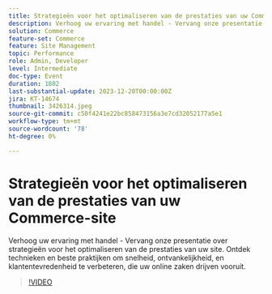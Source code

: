 ```yaml
---
title: Strategieën voor het optimaliseren van de prestaties van uw Commerce-site
description: Verhoog uw ervaring met handel - Vervang onze presentatie over strategieën voor het optimaliseren van de prestaties van uw site. Ontdek technieken en beste praktijken om snelheid, ontvankelijkheid, en klantentevredenheid te verbeteren, die uw online zaken drijven vooruit.
solution: Commerce
feature-set: Commerce
feature: Site Management
topic: Performance
role: Admin, Developer
level: Intermediate
doc-type: Event
duration: 1802
last-substantial-update: 2023-12-20T00:00:00Z
jira: KT-14674
thumbnail: 3426314.jpeg
source-git-commit: c50f4241e22bc858473156a3e7cd32052177a5e1
workflow-type: tm+mt
source-wordcount: '78'
ht-degree: 0%

---
```



# Strategieën voor het optimaliseren van de prestaties van uw Commerce-site

Verhoog uw ervaring met handel - Vervang onze presentatie over strategieën voor het optimaliseren van de prestaties van uw site. Ontdek technieken en beste praktijken om snelheid, ontvankelijkheid, en klantentevredenheid te verbeteren, die uw online zaken drijven vooruit.

>[!VIDEO](https://video.tv.adobe.com/v/3426314/?learn=on)
